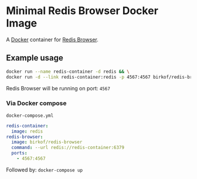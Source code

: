 # Minimal Redis Browser Docker Image

A [Docker](https://www.docker.com/) container for [Redis Browser](https://github.com/humante/redis-browser).

## Example usage
```bash
docker run --name redis-container -d redis && \
docker run -d --link redis-container:redis -p 4567:4567 birkof/redis-browser --url redis://redis-container:6379
```

Redis Browser will be running on port: `4567`

### Via Docker compose
`docker-compose.yml`
```yml
redis-container:
  image: redis
redis-browser:
  image: birkof/redis-browser
  command: --url redis://redis-container:6379
  ports:
    - 4567:4567
```
Followed by: `docker-compose up`